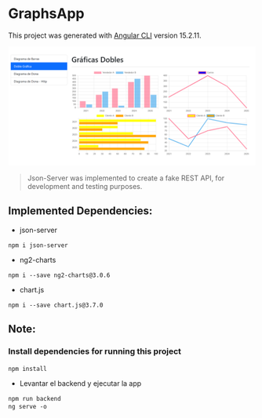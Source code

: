 # GraphsApp

This project was generated with [Angular CLI](https://github.com/angular/angular-cli) version 15.2.11.

![Design preview for Graphs-App](./desktop-preview.png)

> Json-Server was implemented to create a fake REST API, for development and testing purposes.

## Implemented Dependencies: 
* json-server
```
npm i json-server
```

* ng2-charts
```
npm i --save ng2-charts@3.0.6
```

* chart.js
```
npm i --save chart.js@3.7.0
```


## Note: 
### Install dependencies for running this project
```
npm install
```

* Levantar el backend y ejecutar la app
```
npm run backend
ng serve -o
```
